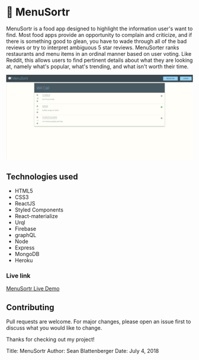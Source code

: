 # :fork_and_knife: MenuSortr


MenuSortr is a food app designed to highlight the information user's want to find. Most food apps provide an opportunity to complain and criticize, and if there is something good to glean, you have to wade through all of the bad reviews or try to interpret ambiguous 5 star reviews. MenuSorter ranks restaurants and menu items in an ordinal manner based on user voting. Like Reddit, this allows users to find pertinent details about what they are looking at, namely what's popular, what's trending, and what isn't worth their time.

![](capstoness.png)

## Technologies used
* HTML5
* CSS3
* ReactJS
* Styled Components
* React-materialize
* Urql
* Firebase
* graphQL
* Node
* Express
* MongoDB
* Heroku
### Live link

[MenuSortr Live Demo](https://menu-sort.firebaseapp.com/)



## Contributing
Pull requests are welcome. For major changes, please open an issue first to discuss what you would like to change.

Thanks for checking out my project!

  Title:	MenuSortr 
	Author: Sean Blattenberger 
	Date:	July 4, 2018  
